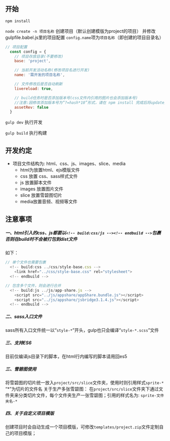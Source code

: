 ## 开始
`npm install`

`node create -n 项目名称` 创建项目（默认创建模版为project的项目）
并修改gulpfile.babel.js里的项目配置 `config.name`项为`项目名称`（即创建的项目目录名）
```javascript
// 项目配置
  const config = {
    // 项目存放目录(不要修改)
    base: 'project',

    // 当前开发活动名称(修改项目名进行开发)
    name: '需开发的项目名称',

    // 文件修改后是否自动刷新
    livereload: true,

    // build任务时是否添加版本号(css文件内引用的图片也会添加版本号)
    //注意:因修改添加版本号为“?=hash*10”形式，请在 npm install 完成后将update文件下的模块覆盖到node_modules
    assetRev: false
  }
```
`gulp dev` 执行开发

`gulp build` 执行构建

## 开发约定
* 项目文件结构为: html、css、js、images、slice、media
    *  html为放置html、ejs模版文件
    *  css 放置 css、sass样式文件
    *  js 放置脚本文件
    *  images 放置图片文件
    *  slice 放置雪碧图切片
    *  media放置音频、视频等文件

## 注意事项
##### 一、html引入的css、js都要以`<!-- build:css/js --><!-- endbuild -->`包裹否则在build时不会被打包到dist文件
如下：
```javascript
// 单个文件也需要包裹
  <!-- build:css ../css/style-base.css -->
    <link href="../css/style-base.css" rel="stylesheet">
  <!-- endbuild -->

// 包含多个文件，则会进行合并
  <!-- build:js ../js/app-share.js -->
    <script src="../js/appshare/appShare.bundle.js"></script>
    <script src="../js/appshare/jsbridge3.1.4.js"></script>
  <!-- endbuild -->
```

##### 二、sass入口文件
sass所有入口文件统一以“`style-*`”开头，gulp也只会编译“`style-*.scss`”文件

##### 三、支持ES6
目前仅编译js目录下的脚本，在html行内编写的脚本请用回es5

##### 三、雪碧图使用
将雪碧图的切片统一放入`project/src/slice`文件夹，使用时则引用样式`sprite-*` “*”为切片的文件名
关于生产多张雪碧图：
在`project/src/slice`文件夹下通过文件夹来分类切片文件，每个文件夹生产一张雪碧图；引用的样式名为: `sprite-文件夹名-*`

##### 四、关于自定义项目模版
创建项目时会自动生成一个项目模版，可修改`templates/project.zip`文件定制自己的项目模版；